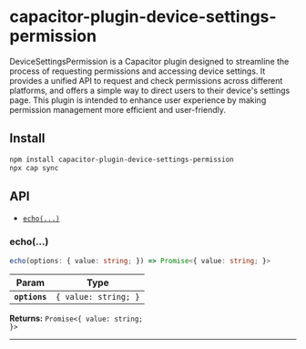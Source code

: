 # capacitor-plugin-device-settings-permission

DeviceSettingsPermission is a Capacitor plugin designed to streamline the process of requesting permissions and accessing device settings. It provides a unified API to request and check permissions across different platforms, and offers a simple way to direct users to their device's settings page. This plugin is intended to enhance user experience by making permission management more efficient and user-friendly.

## Install

```bash
npm install capacitor-plugin-device-settings-permission
npx cap sync
```

## API

<docgen-index>

* [`echo(...)`](#echo)

</docgen-index>

<docgen-api>
<!--Update the source file JSDoc comments and rerun docgen to update the docs below-->

### echo(...)

```typescript
echo(options: { value: string; }) => Promise<{ value: string; }>
```

| Param         | Type                            |
| ------------- | ------------------------------- |
| **`options`** | <code>{ value: string; }</code> |

**Returns:** <code>Promise&lt;{ value: string; }&gt;</code>

--------------------

</docgen-api>
